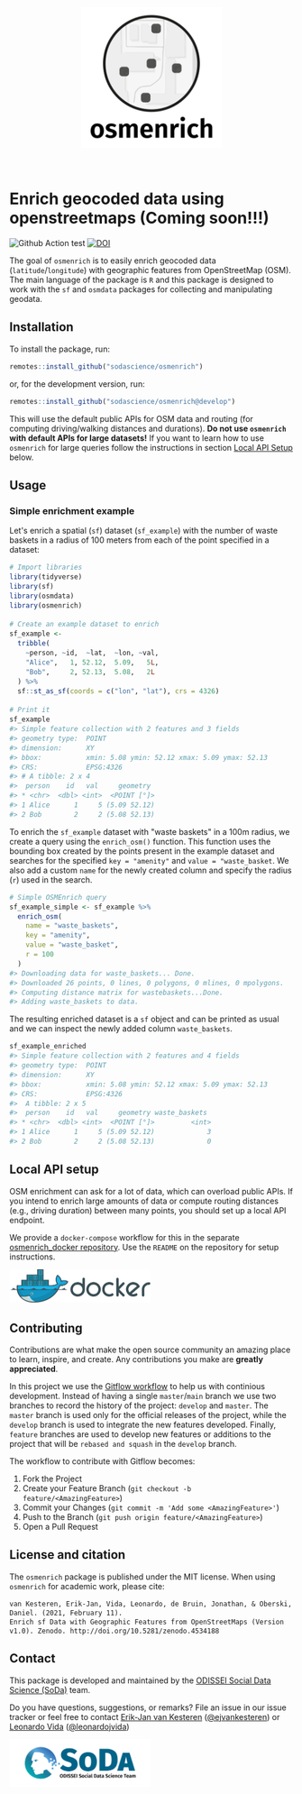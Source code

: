 <p align="center">
  <img src="man/figures/logo.png" width="250px"></img>
  <!-- badges: start
  <br/>
  <span>
    <a href="https://travis-ci.org/vankesteren/tensorsem"><img src="https://travis-ci.org/vankesteren/tensorsem.svg?branch=master"></img></a>
    <a href="https://zenodo.org/badge/latestdoi/168356695"><img src="https://zenodo.org/badge/168356695.svg" alt="DOI"></a>
    [![R build status](https://github.com/sodascience/osmenrich/workflows/R-CMD-check/badge.svg)](https://github.com/sodascience/osmenrich/actions)
    [![Codecov test coverage](https://codecov.io/gh/sodascience/osmenrich/branch/master/graph/badge.svg)](https://codecov.io/gh/sodascience/osmenrich?branch=master)
  </span>
  badges: end -->
</p>
<br/>

# Enrich geocoded data using openstreetmaps (Coming soon!!!)

![Github Action test](https://github.com/sodascience/osmenrich/workflows/R-CMD-check/badge.svg) [![DOI](https://zenodo.org/badge/337555188.svg)](https://zenodo.org/badge/latestdoi/337555188)


The goal of `osmenrich` is to easily enrich geocoded data
(`latitude`/`longitude`) with geographic features from OpenStreetMap (OSM).
The main language of the package is `R` and this package is designed to work
with the `sf` and `osmdata` packages for collecting and manipulating geodata.

## Installation

To install the package, run:

```r
remotes::install_github("sodascience/osmenrich")
```

or, for the development version, run:

```r
remotes::install_github("sodascience/osmenrich@develop")
```

This will use the default public APIs for OSM data and routing (for computing
driving/walking distances and durations). __Do not use `osmenrich` with
default APIs for large datasets!__ If you want to learn how to use `osmenrich`
for large queries follow the instructions in section
[Local API Setup](#local-api-setup) below.

## Usage

### Simple enrichment example

Let's enrich a spatial (`sf`) dataset (`sf_example`) with the number of waste
baskets in a radius of 100 meters from each of the point specified in a
dataset:

```r
# Import libraries
library(tidyverse)
library(sf)
library(osmdata)
library(osmenrich)

# Create an example dataset to enrich
sf_example <-
  tribble(
    ~person, ~id,  ~lat,  ~lon, ~val,
    "Alice",   1, 52.12,  5.09,   5L,
    "Bob",     2, 52.13,  5.08,   2L
  ) %>%
  sf::st_as_sf(coords = c("lon", "lat"), crs = 4326)

# Print it
sf_example
#> Simple feature collection with 2 features and 3 fields
#> geometry type:  POINT
#> dimension:      XY
#> bbox:           xmin: 5.08 ymin: 52.12 xmax: 5.09 ymax: 52.13
#> CRS:            EPSG:4326
#> # A tibble: 2 x 4
#>  person    id   val     geometry
#> * <chr>  <dbl> <int>  <POINT [°]>
#> 1 Alice      1     5 (5.09 52.12)
#> 2 Bob        2     2 (5.08 52.13)
```

To enrich the `sf_example` dataset with "waste baskets" in a 100m radius, we
create a query using the `enrich_osm()` function. This function uses the
bounding box created by the points present in the example dataset and searches
for the specified `key = "amenity"` and `value = "waste_basket`. We also add a
custom `name` for the newly created column and specify the radius (`r`) used
in the search.

```r
# Simple OSMEnrich query
sf_example_simple <- sf_example %>%
  enrich_osm(
    name = "waste_baskets",
    key = "amenity",
    value = "waste_basket",
    r = 100
  )
#> Downloading data for waste_baskets... Done.
#> Downloaded 26 points, 0 lines, 0 polygons, 0 mlines, 0 mpolygons.
#> Computing distance matrix for wastebaskets...Done.
#> Adding waste_baskets to data.

```

The resulting enriched dataset is a `sf` object and can be printed as usual
and we can inspect the newly added column `waste_baskets`.

```r
sf_example_enriched
#> Simple feature collection with 2 features and 4 fields
#> geometry type:  POINT
#> dimension:      XY
#> bbox:           xmin: 5.08 ymin: 52.12 xmax: 5.09 ymax: 52.13
#> CRS:            EPSG:4326
#>  A tibble: 2 x 5
#>  person    id   val     geometry waste_baskets
#> * <chr>  <dbl> <int>  <POINT [°]>         <int>
#> 1 Alice      1     5 (5.09 52.12)             3
#> 2 Bob        2     2 (5.08 52.13)             0
```


## Local API setup

OSM enrichment can ask for a lot of data, which can overload public APIs. If
you intend to enrich large amounts of data or compute routing distances (e.g.,
driving duration) between many points, you should set up a local API endpoint.

We provide a `docker-compose` workflow for this in the separate
[osmenrich_docker
repository](https://github.com/sodascience/osmenrich_docker). Use the `README`
on the repository for setup instructions.


<img src="man/figures/docker.png" width="250px"></img>

<!-- CONTRIBUTING -->
## Contributing

Contributions are what make the open source community an amazing place to
learn, inspire, and create. Any contributions you make are **greatly
appreciated**.

In this project we use the
[Gitflow workflow](https://nvie.com/posts/a-successful-git-branching-model/)
to help us with continious development. Instead of having a single
`master`/`main` branch we use two branches to record the history of the
project: `develop` and `master`. The `master` branch is used only for the
official releases of the project, while the `develop` branch is used to
integrate the new features developed. Finally, `feature` branches are used to
develop new features or additions to the project that will be `rebased and
squash` in the `develop` branch.

The workflow to contribute with Gitflow becomes:

1. Fork the Project
2. Create your Feature Branch (`git checkout -b feature/<AmazingFeature>`)
3. Commit your Changes (`git commit -m 'Add some <AmazingFeature>'`)
4. Push to the Branch (`git push origin feature/<AmazingFeature>`)
5. Open a Pull Request

## License and citation

The `osmenrich` package is published under the MIT license. When using
`osmenrich` for academic work, please cite:

```
van Kesteren, Erik-Jan, Vida, Leonardo, de Bruin, Jonathan, & Oberski, Daniel. (2021, February 11).
Enrich sf Data with Geographic Features from OpenStreetMaps (Version v1.0). Zenodo. http://doi.org/10.5281/zenodo.4534188
```

<!-- CONTACT -->
## Contact

This package is developed and maintained by the [ODISSEI Social Data Science
(SoDa)](https://odissei-data.nl/nl/soda/) team.

Do you have questions, suggestions, or remarks? File an issue in our issue
tracker or feel free to contact [Erik-Jan van
Kesteren](https://github.com/vankesteren)
([@ejvankesteren](https://twitter.com/ejvankesteren)) or [Leonardo
Vida](https://github.com/leonardovida)
([@leonardojvida](https://twitter.com/leonardojvida))

<img src="man/figures/word_colour-l.png" width="250px"></img>
